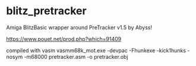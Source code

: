 # blitz_pretracker
Amiga BlitzBasic wrapper around PreTracker v1.5 by Abyss!

https://www.pouet.net/prod.php?which=91409

compiled with vasm
vasmm68k_mot.exe -devpac -Fhunkexe -kick1hunks -nosym -m68000 pretracker.asm -o pretracker.obj
